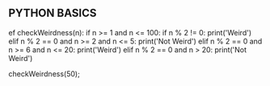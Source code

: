## PYTHON BASICS
ef checkWeirdness(n):
	if n >= 1 and n <= 100:
	    if n % 2 != 0:
	        print('Weird')
	    elif n % 2 == 0 and n >= 2 and n <= 5:
	         print('Not Weird')
	    elif n % 2 == 0 and n >= 6 and n <= 20:
	         print('Weird')
	    elif n % 2 == 0 and n > 20:
	        print('Not Weird')

checkWeirdness(50);
